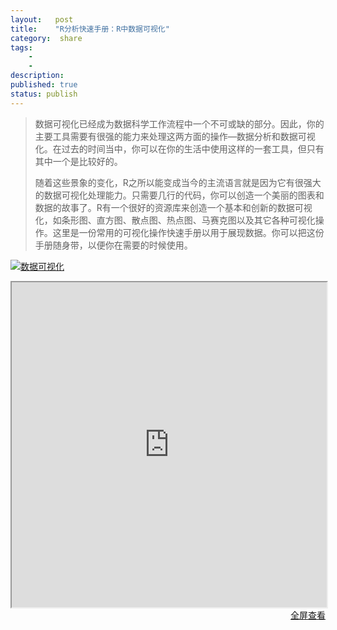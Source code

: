 ```yaml
---
layout:   post
title:    "R分析快速手册：R中数据可视化"
category:  share
tags:     
    -  
    -   
description: 
published: true
status: publish
---
```

 
> 数据可视化已经成为数据科学工作流程中一个不可或缺的部分。因此，你的主要工具需要有很强的能力来处理这两方面的操作—数据分析和数据可视化。在过去的时间当中，你可以在你的生活中使用这样的一套工具，但只有其中一个是比较好的。
>
> 随着这些景象的变化，R之所以能变成当今的主流语言就是因为它有很强大的数据可视化处理能力。只需要几行的代码，你可以创造一个美丽的图表和数据的故事了。R有一个很好的资源库来创造一个基本和创新的数据可视化，如条形图、直方图、散点图、热点图、马赛克图以及其它各种可视化操作。这里是一份常用的可视化操作快速手册以用于展现数据。你可以把这份手册随身带，以便你在需要的时候使用。
 
 
[![数据可视化](/finance/assets/img/2015-11-15-R分析快速手册：R中数据可视化/graphic.jpg)](/finance/assets/img/2015-11-15-R分析快速手册：R中数据可视化/graphic.jpg)
 
 
<iframe src="http://www.analyticsvidhya.com/blog/2015/07/guide-data-visualization-r/" style="width:100%; height:520px;">
</iframe>
 
<p style="margin-top: 0px; text-align:right;">
<a target="_blank" 
href="http://www.analyticsvidhya.com/blog/2015/07/guide-data-visualization-r/">
  全屏查看
</a>
</p>
